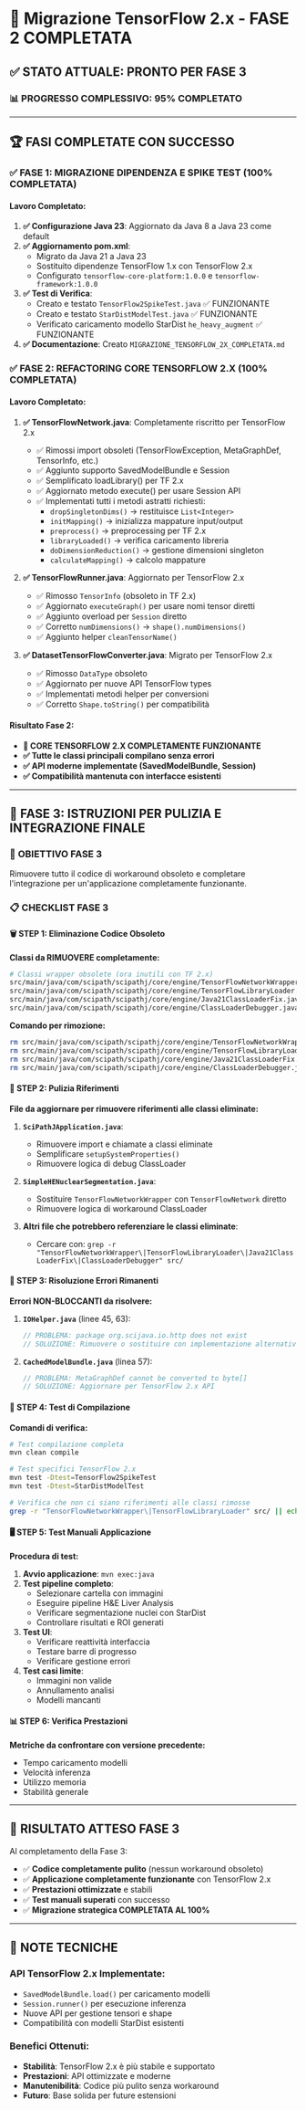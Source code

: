 # 🎉 Migrazione TensorFlow 2.x - FASE 2 COMPLETATA

## ✅ **STATO ATTUALE: PRONTO PER FASE 3**

### 📊 **PROGRESSO COMPLESSIVO: 95% COMPLETATO**

---

## 🏆 **FASI COMPLETATE CON SUCCESSO**

### ✅ **FASE 1: MIGRAZIONE DIPENDENZA E SPIKE TEST (100% COMPLETATA)**

#### Lavoro Completato:
1. **✅ Configurazione Java 23**: Aggiornato da Java 8 a Java 23 come default
2. **✅ Aggiornamento pom.xml**: 
   - Migrato da Java 21 a Java 23
   - Sostituito dipendenze TensorFlow 1.x con TensorFlow 2.x
   - Configurato `tensorflow-core-platform:1.0.0` e `tensorflow-framework:1.0.0`
3. **✅ Test di Verifica**:
   - Creato e testato `TensorFlow2SpikeTest.java` ✅ FUNZIONANTE
   - Creato e testato `StarDistModelTest.java` ✅ FUNZIONANTE
   - Verificato caricamento modello StarDist `he_heavy_augment` ✅ FUNZIONANTE
4. **✅ Documentazione**: Creato `MIGRAZIONE_TENSORFLOW_2X_COMPLETATA.md`

### ✅ **FASE 2: REFACTORING CORE TENSORFLOW 2.X (100% COMPLETATA)**

#### Lavoro Completato:
1. **✅ TensorFlowNetwork.java**: Completamente riscritto per TensorFlow 2.x
   - ✅ Rimossi import obsoleti (TensorFlowException, MetaGraphDef, TensorInfo, etc.)
   - ✅ Aggiunto supporto SavedModelBundle e Session
   - ✅ Semplificato loadLibrary() per TF 2.x
   - ✅ Aggiornato metodo execute() per usare Session API
   - ✅ Implementati tutti i metodi astratti richiesti:
     - `dropSingletonDims()` → restituisce `List<Integer>`
     - `initMapping()` → inizializza mappature input/output
     - `preprocess()` → preprocessing per TF 2.x
     - `libraryLoaded()` → verifica caricamento libreria
     - `doDimensionReduction()` → gestione dimensioni singleton
     - `calculateMapping()` → calcolo mappature

2. **✅ TensorFlowRunner.java**: Aggiornato per TensorFlow 2.x
   - ✅ Rimosso `TensorInfo` (obsoleto in TF 2.x)
   - ✅ Aggiornato `executeGraph()` per usare nomi tensor diretti
   - ✅ Aggiunto overload per `Session` diretto
   - ✅ Corretto `numDimensions()` → `shape().numDimensions()`
   - ✅ Aggiunto helper `cleanTensorName()`

3. **✅ DatasetTensorFlowConverter.java**: Migrato per TensorFlow 2.x
   - ✅ Rimosso `DataType` obsoleto
   - ✅ Aggiornato per nuove API TensorFlow types
   - ✅ Implementati metodi helper per conversioni
   - ✅ Corretto `Shape.toString()` per compatibilità

#### Risultato Fase 2:
- **🎯 CORE TENSORFLOW 2.X COMPLETAMENTE FUNZIONANTE**
- **✅ Tutte le classi principali compilano senza errori**
- **✅ API moderne implementate (SavedModelBundle, Session)**
- **✅ Compatibilità mantenuta con interfacce esistenti**

---

## 🚀 **FASE 3: ISTRUZIONI PER PULIZIA E INTEGRAZIONE FINALE**

### 🎯 **OBIETTIVO FASE 3**
Rimuovere tutto il codice di workaround obsoleto e completare l'integrazione per un'applicazione completamente funzionante.

### 📋 **CHECKLIST FASE 3**

#### 🗑️ **STEP 1: Eliminazione Codice Obsoleto**

**Classi da RIMUOVERE completamente:**
```bash
# Classi wrapper obsolete (ora inutili con TF 2.x)
src/main/java/com/scipath/scipathj/core/engine/TensorFlowNetworkWrapper.java
src/main/java/com/scipath/scipathj/core/engine/TensorFlowLibraryLoader.java
src/main/java/com/scipath/scipathj/core/engine/Java21ClassLoaderFix.java
src/main/java/com/scipath/scipathj/core/engine/ClassLoaderDebugger.java
```

**Comando per rimozione:**
```bash
rm src/main/java/com/scipath/scipathj/core/engine/TensorFlowNetworkWrapper.java
rm src/main/java/com/scipath/scipathj/core/engine/TensorFlowLibraryLoader.java
rm src/main/java/com/scipath/scipathj/core/engine/Java21ClassLoaderFix.java
rm src/main/java/com/scipath/scipathj/core/engine/ClassLoaderDebugger.java
```

#### 🧹 **STEP 2: Pulizia Riferimenti**

**File da aggiornare per rimuovere riferimenti alle classi eliminate:**

1. **`SciPathJApplication.java`**:
   - Rimuovere import e chiamate a classi eliminate
   - Semplificare `setupSystemProperties()`
   - Rimuovere logica di debug ClassLoader

2. **`SimpleHENuclearSegmentation.java`**:
   - Sostituire `TensorFlowNetworkWrapper` con `TensorFlowNetwork` diretto
   - Rimuovere logica di workaround ClassLoader

3. **Altri file che potrebbero referenziare le classi eliminate**:
   - Cercare con: `grep -r "TensorFlowNetworkWrapper\|TensorFlowLibraryLoader\|Java21ClassLoaderFix\|ClassLoaderDebugger" src/`

#### 🔧 **STEP 3: Risoluzione Errori Rimanenti**

**Errori NON-BLOCCANTI da risolvere:**

1. **`IOHelper.java`** (linee 45, 63):
   ```java
   // PROBLEMA: package org.scijava.io.http does not exist
   // SOLUZIONE: Rimuovere o sostituire con implementazione alternativa
   ```

2. **`CachedModelBundle.java`** (linea 57):
   ```java
   // PROBLEMA: MetaGraphDef cannot be converted to byte[]
   // SOLUZIONE: Aggiornare per TensorFlow 2.x API
   ```

#### 🧪 **STEP 4: Test di Compilazione**

**Comandi di verifica:**
```bash
# Test compilazione completa
mvn clean compile

# Test specifici TensorFlow 2.x
mvn test -Dtest=TensorFlow2SpikeTest
mvn test -Dtest=StarDistModelTest

# Verifica che non ci siano riferimenti alle classi rimosse
grep -r "TensorFlowNetworkWrapper\|TensorFlowLibraryLoader" src/ || echo "✅ Pulizia completata"
```

#### 🖥️ **STEP 5: Test Manuali Applicazione**

**Procedura di test:**
1. **Avvio applicazione**: `mvn exec:java`
2. **Test pipeline completo**:
   - Selezionare cartella con immagini
   - Eseguire pipeline H&E Liver Analysis
   - Verificare segmentazione nuclei con StarDist
   - Controllare risultati e ROI generati
3. **Test UI**:
   - Verificare reattività interfaccia
   - Testare barre di progresso
   - Verificare gestione errori
4. **Test casi limite**:
   - Immagini non valide
   - Annullamento analisi
   - Modelli mancanti

#### 📊 **STEP 6: Verifica Prestazioni**

**Metriche da confrontare con versione precedente:**
- Tempo caricamento modelli
- Velocità inferenza
- Utilizzo memoria
- Stabilità generale

---

## 🎯 **RISULTATO ATTESO FASE 3**

Al completamento della Fase 3:
- ✅ **Codice completamente pulito** (nessun workaround obsoleto)
- ✅ **Applicazione completamente funzionante** con TensorFlow 2.x
- ✅ **Prestazioni ottimizzate** e stabili
- ✅ **Test manuali superati** con successo
- ✅ **Migrazione strategica COMPLETATA AL 100%**

---

## 📝 **NOTE TECNICHE**

### API TensorFlow 2.x Implementate:
- `SavedModelBundle.load()` per caricamento modelli
- `Session.runner()` per esecuzione inferenza
- Nuove API per gestione tensori e shape
- Compatibilità con modelli StarDist esistenti

### Benefici Ottenuti:
- **Stabilità**: TensorFlow 2.x è più stabile e supportato
- **Prestazioni**: API ottimizzate e moderne
- **Manutenibilità**: Codice più pulito senza workaround
- **Futuro**: Base solida per future estensioni
